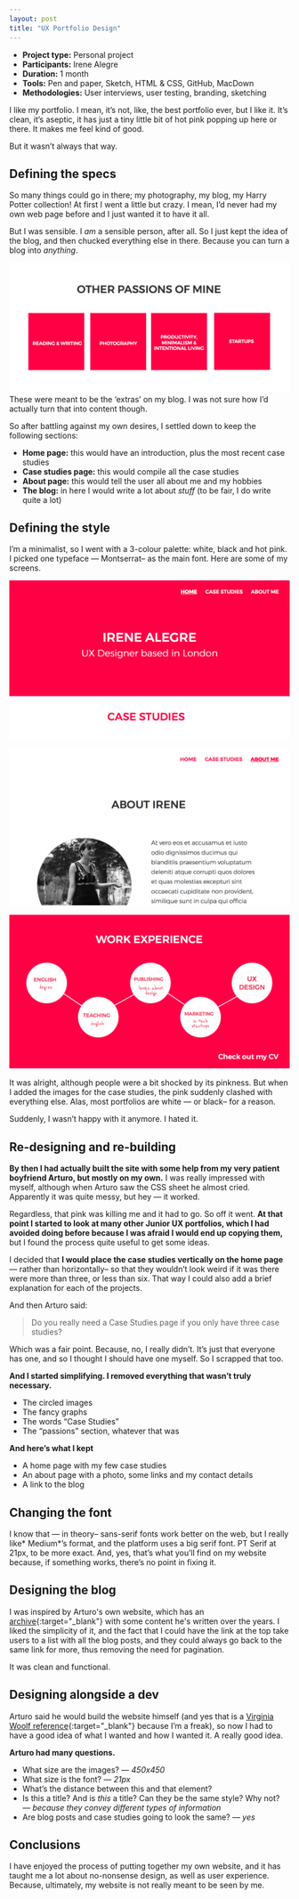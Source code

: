 ```yaml
---
layout: post
title: "UX Portfolio Design"
---
```


* **Project type:** Personal project
* **Participants:** Irene Alegre
* **Duration:** 1 month
* **Tools:** Pen and paper, Sketch, HTML & CSS, GitHub, MacDown
* **Methodologies:** User interviews, user testing, branding, sketching

I like my portfolio. I mean, it’s not, like, the best portfolio ever, but I like
it. It’s clean, it’s aseptic, it has just a tiny little bit of hot pink popping up here or there. It makes me feel kind of good.

But it wasn’t always that way.

## Defining the specs

So many things could go in there; my photography, my blog, my Harry Potter
collection! At first I went a little but crazy. I mean, I’d never had my own web
page before and I just wanted it to have it all.

But I was sensible. I *am* a sensible person, after all. So I just kept the idea
of the blog, and then chucked everything else in there. Because you can turn a
blog into *anything*.

![](images/case_studies/portfolio/old_one.png)
<span class="figcaption_hack">These were meant to be the ‘extras’ on my blog. I was not sure how I’d actually
turn that into content though.</span>

So after battling against my own desires, I settled down to keep the following
sections:

* **Home page:** this would have an introduction, plus the most recent case
studies
* **Case studies page:** this would compile all the case studies
* **About page:** this would tell the user all about me and my hobbies
* **The blog:** in here I would write a lot about *stuff* (to be fair, I do write
quite a lot)

## Defining the style

I’m a minimalist, so I went with a 3-colour palette: white, black and hot pink.
I picked one typeface — Montserrat– as the main font. Here are some of my
screens.

![](images/case_studies/portfolio/old_two.png)

![](images/case_studies/portfolio/old_three.png)

![](images/case_studies/portfolio/old_four.png)

It was alright, although people were a bit shocked by its pinkness. But when I
added the images for the case studies, the pink suddenly clashed with everything
else. Alas, most portfolios are white — or black– for a reason.

Suddenly, I wasn’t happy with it anymore. I hated it.

## Re-designing and re-building

**By then I had actually built the site with some help from my very patient
boyfriend Arturo, but mostly on my own.** I was really impressed with myself,
although when Arturo saw the CSS sheet he almost cried. Apparently it was quite
messy, but hey — it worked.

Regardless, that pink was killing me and it had to go. So off it went. **At that
point I started to look at many other Junior UX portfolios, which I had avoided
doing before because I was afraid I would end up copying them,** but I found the
process quite useful to get some ideas.

I decided that **I would place the case studies vertically on the home page** —
rather than horizontally– so that they wouldn’t look weird if it was there were
more than three, or less than six. That way I could also add a brief explanation
for each of the projects.

And then Arturo said:

> Do you really need a Case Studies page if you only have three case studies?

Which was a fair point. Because, no, I really didn’t. It’s just that everyone
has one, and so I thought I should have one myself. So I scrapped that too.

**And I started simplifying. I removed everything that wasn’t truly necessary.**

* The circled images
* The fancy graphs
* The words “Case Studies”
* The “passions” section, whatever that was

**And here’s what I kept**

* A home page with my few case studies
* An about page with a photo, some links and my contact details
* A link to the blog

## Changing the font

I know that — in theory– sans-serif fonts work better on the web, but I really
like* Medium*’s format, and the platform uses a big serif font. PT Serif at
21px, to be more exact. And, yes, that’s what you’ll find on my website because,
if something works, there’s no point in fixing it.

## Designing the blog
I was inspired by Arturo's own website, which has an [archive](http://arturoherrero.com/articles/){:target="_blank"} with some content he's written over the years. I liked the simplicity of it, and the fact that I could have the link at the top take users to a list with all the blog posts, and they could always go back to the same link for more, thus removing the need for pagination.

It was clean and functional.

## Designing alongside a dev

Arturo said he would build the website himself (and yes that is a [Virginia
Woolf
reference](https://genius.com/Virginia-woolf-mrs-dalloway-part-1-annotated){:target="_blank"}
because I’m a freak), so now I had to have a good idea of what I wanted and how
I wanted it. A really good idea.

**Arturo had many questions.**

* What size are the images? — *450x450*
* What size is the font? — *21px*
* What’s the distance between this and that element?
* Is this a title? And is *this* a title? Can they be the same style? Why not? —
*because they convey different types of information*
* Are blog posts and case studies going to look the same? — *yes*

## Conclusions

I have enjoyed the process of putting together my own website, and it has taught
me a lot about no-nonsense design, as well as user experience. Because, ultimately, my
website is not really meant to be seen by me.
